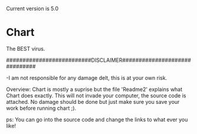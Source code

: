 Current version is 5.0


# Chart
The BEST virus.


##########################DISCLAIMER##############################

-I am not responsible for any damage delt, this is at your own risk.



Overview:
  Chart is mostly a suprise but the file 'Readme2' explains what Chart does exactly.
 This will not invade your computer, the source code is attached.
 No damage should be done but just make sure you save your work before
 running chart ;).



ps: You can go into the source code and change the links to what ever you like!
